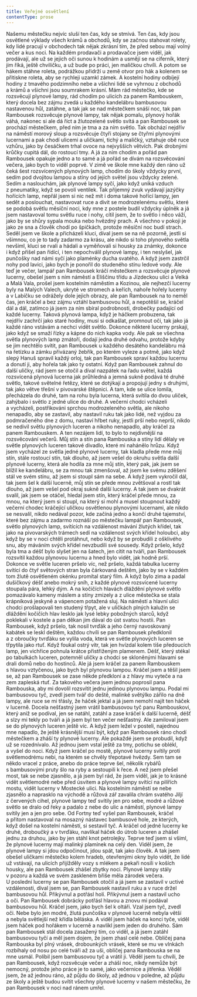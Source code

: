 ```yaml
---
title: Veřejné osvětlení
contentType: prose
---
```


  

Našemu městečku nejvíc sluší ten čas, kdy se stmívá. Ten čas, kdy jsou osvětlené výklady všech krámů a obchodů, kdy se začnou stahovat rolety, kdy lidé pracují v obchodech tak nějak zkrásní tím, že před sebou mají volný večer a kus noci. Na každém prodavači a prodavačce jsem viděl, jak prodávají, ale už se jejich oči sunou k hodinám a usmějí se na ciferník, který jim říká, ještě chviličku, a už bude po práci, jen maličkou chvíli. A potom se hákem stáhne roleta, podrážkou přidrží u země otvor pro hák a kolenem se přitiskne roleta, aby se rychleji uzamkl zámek. A kostelní hodiny odbíjejí hodiny z tmavého podzimního nebe a všichni lidé se vyhrnou z obchodů a krámů a všichni jsou soumrakem krásní. Mám rád městečko, kde se rozsvěcují plynové lampy, rád chodím po ulicích za panem Rambouskem, který docela bez zájmu zvedá u každého kandelábru bambusovou nastavenou hůl, zatáhne, a tak jak se nad městečkem snáší noc, tak pan Rambousek rozsvěcuje plynové lampy, tak nějak pomalu, plynový hořák váhá, nakonec si ale dá říct a žlutozelené světlo svítá a pan Rambousek se prochází městečkem, před ním je tma a za ním světlo. Tak obchází nejdřív na náměstí morový sloup a rozsvěcuje čtyři stojany se čtyřmi plynovými lucernami a pak chodí ulicemi a uličkami, tichý a maličký, vztahuje obě ruce vzhůru, jako by česáčkem trhal ovoce na nejvyšších větvích. Pak drobnými krůčky cupitá dál, do rostoucí tmy. A já za ním chodím a pořád pan Rambousek opakuje jedno a to samé a já pořád se dívám na rozsvěcování večera, jako bych to viděl poprvé. V zimě ve škole mne každý den ráno už čeká šest rozsvícených plynových lamp, chodím do školy vždycky první, sedím pod dvojitou lampou a stíny od jejích světel jsou vždycky zelené. Sedím a naslouchám, jak plynové lampy syčí, jako když uniká vzduch z pneumatiky, když se povolí ventilek. Tak příjemný zvuk vydávají jazýčky hořících lamp, nepřál jsem si nic než mít i doma takové hořící lampy, jen sedět a poslouchat, nastavovat ruce a divit se modrozelenému světlu, které se podobá světlu měsíční noci, kdy mne z postele budil vždycky úplněk a já jsem nastavoval tomu světlu ruce i nohy, cítil jsem, že to světlo i něco váží, jako by se shůry sypala mouka nebo hvězdný prach. A všechno v pokoji je jako ze sna a člověk chodí po špičkách, protože měsíční noc budí strach. Seděl jsem ve škole a přicházeli kluci, díval jsem se na ně pozorně, jestli si všimnou, co je to tady zadarmo za krásu, ale nikdo si toho plynového světla nevšiml, kluci se rvali a hádali a vyměňovali si housky za známky, dokonce i když přišel pan řídící, i ten nepochválil plynové lampy, i ten neslyšel, jak punčošky nad námi syčí jako plaménky ducha svatého. A když jsem zastrčil nohy pod lavici, jako bych je ponořil do studeného stínu ledové vody. Ale teď je večer, lampář pan Rambousek kráčí městečkem a rozsvěcuje plynové lucerny, obešel jsem s ním náměstí a Eliščinu třídu a Jízdeckou ulici a Velká a Malá Vala, prošel jsem kostelním náměstím a Kozinou, ale nejhezčí lucerny byly na Malých Valech, ukryté ve stromech a keřích, nahoře hořely lucerny a v Labíčku se odrážely dole jejich obrazy, ale pan Rambousek na to neměl čas, jen kráčel a bez zájmu vztáhl bambusovou hůl, a nepotěšil se, kráčel dál a dál, zatímco já jsem za ním sbíral podrobnosti, drobečky padající od každé lucerny. Taková plynová lampa, když je háčkem probuzena, tak nejdřív zachrčí jako staré hodiny, musí si odkašlat, promnout oči, tak jako já každé ráno vstávám a nechci vidět světlo. Dokonce některé lucerny prskají, jako když se smaží řízky a kápne do nich kapka vody. Ale pak se všechna světla plynových lamp zmátoří, dodají jedna druhé odvahu, protože kdyby se jim nechtělo svítit, pan Rambousek u každého desátého kandelábru má na řetízku a zámku přivázaný žebřík, po kterém vyleze a potmě, jako když slepý Hanuš spravil každý orloj, tak pan Rambousek spraví každou lucernu a donutí ji, aby hořela tak jako ty ostatní. Když pan Rambousek zahnul do další uličky, rád jsem se otočil a díval nazpátek na řadu světel, každá rozsvícená plynová lucerna jak průhledná a jemná sukně podává té druhé světlo, takové světelné řetězy, které se dotýkají a propojují jedny s druhými, tak jako větve třešní v pivovarské štěpnici. A tam, kde se ulice lomila, přecházela do druhé, tam na rohu byla lucerna, která svítila do dvou uliček, zahýbalo i světlo z jedné ulice do druhé. A večerní chodci vcházeli a vycházeli, postřikováni sprchou modrozeleného světla, ale nikoho nenapadlo, aby se zastavil, aby nastavil ruku tak jako lidé, než vyjdou za podmračeného dne z domu, nastaví hřbet ruky, jestli prší nebo neprší, nikdo se nedivil světlu plynových luceren a nikoho nenapadlo, aby kráčel za panem Rambouskem. A ten nezájem lidí, to bylo to nejdivnější na rozsvěcování večerů. Můj stín a stín pana Rambouska a stíny lidí dělaly ve světle plynových luceren takové divadlo, které mi nahánělo hrůzu. Když jsem vycházel ze světla jedné plynové lucerny, tak kladla přede mne můj stín, stále rostoucí stín, tak dlouho, až jsem vešel do okruhu světla další plynové lucerny, která ale hodila za mne můj stín, který pak, jak jsem se blížil ke kandelábru, se za mnou tak zmenšoval, až jsem ke svému zděšení stál ve svém stínu, až jsem si stoupl sám na sebe. A když jsem vykročil dál, tak jsem šel k další lucerně, můj stín se přede mnou zvětšoval a rostl tak dlouho, až jsem vešel pod okraj sukně další lucerny. A tak jsem se dvakrát svalil, jak jsem se otáčel, hledal jsem stín, který kráčel přede mnou, za mnou, na který jsem si stoupl, na který si mohl a musel stoupnout každý večerní chodec kráčející uličkou osvětlenou plynovými lucernami, ale nikdo se nesvalil, nikdo nedával pozor, kde začíná jedno a končí druhé tajemství, které bez zájmu a zadarmo roznáší po městečku lampář pan Rambousek, světlo plynových lamp, svítících na vzdálenost mávání žlutých křídel, tak jako na pivovarských trámech sedí na vzdálenost svých křídel holoubci, aby když by se v noci chtěli protáhnut, nebo když by se probudili z ošklivého snu, aby máváním svých křídel nevzbudili své sousedy. Když pršelo, když byla tma a déšť bylo slyšet jen na šatech, jen cítit na tváři, pan Rambousek rozsvítil každou plynovou lucernu a hned bylo vidět, jak hodně prší. Dokonce ve světle luceren pršelo víc, než pršelo, každá tabulka lucerny svítící do čtyř světových stran byla čárkovaná deštěm, jako by se v každém tom žlutě osvětleném okénku promítal starý film. A když bylo zima a padal dušičkový déšť anebo mokrý sníh, z každé plynové rozsvícené lucerny stoupala pára, lehký dým. A na kočičích hlavách dláždění plynové světlo pomazávalo kameny máslem a stíny zmizely a z ulice městečka se stala krápníková jeskyně a vápencem potažená sluj. Na náměstí a hlavní ulici chodci prošlapovali ten studený třpyt, ale v uličkách plných kalužin se dláždění kočičích hlav lesklo jak lysé lebky pobožných starců, když poklekali v kostele a pan děkan jim dával do úst svatou hostii. Pan Rambousek, když pršelo, tak nosil tvrďák a jeho černý navoskovaný kabátek se leskl deštěm, každou chvíli se pan Rambousek předklonil a z obroučky tvrďáku se vylila voda, která ve světle plynových luceren se třpytila jako rtuť. Když foukal ostrý vítr, tak jen hvízdal kolem tiše předoucích lamp, jen vichřice pohnula krátce přistřiženým plamenem. Déšť, který stékal po tabulkách luceren, potemněl uličky a chodci se skloněnými hlavami se drali domů nebo do hostinců. Ale já jsem kráčel za panem Rambouskem s hlavou vztyčenou, jako bych byl plynovou lampou. Kráčel jsem a těšil jsem se, až pan Rambousek se zase někde předkloní a z hlavy mu vyteče a na zem zapleská rtuť. Za takového večera jsem jednou poprosil pana Rambouska, aby mi dovolil rozsvítit jednu jedinou plynovou lampu. Podal mi bambusovou tyč, zvedl jsem tvář do deště, malinké světýlko zářilo na dně lampy, ale ruce se mi třásly, že háček jektal a já jsem nemohl najít ten háček v lucerně. Docela nešťastný jsem vrátil bambusovou tyč panu Rambouskovi, který aniž se podíval, jen se natáhl, zatáhl a zase kráčel k další lucerně, déšť a slzy mi tekly po tváři a já jsem byl ten večer nešťastný. Ale zamiloval jsem se do plynových luceren ještě víc. A když jsem ležel v posteli, najednou mne napadlo, že ještě krásnější musí být, když pan Rambousek ráno chodí městečkem a zháší ty plynové lucerny. Ale pokaždé jsem se probudil, když už se rozednívalo. Až jednou jsem vstal ještě za tmy, potichu se oblékl, a vyšel do noci. Když jsem kráčel po mostě, plynové lucerny svítily proti světlemodrému nebi, na kterém se chvěly třepotavé hvězdy. Sem tam se někdo vracel z práce, anebo do práce teprve šel, několik rybářů s bambusovými pruty šlo na ryby a sestoupili k řece. A než jsem přešel most, tak se nebe zjasnělo, a já jsem byl rád, že jsem viděl, jak je to krásné vidět světlemodré nebe před úsvitem a plynové lampy svítící na pilířích mostu, vidět lucerny v Mostecké ulici. Na kostelním náměstí se nebe zjasnělo a naprasklo na východě a růžová zář zavalila chrám svatého Jiljí z červených cihel, plynové lampy teď svítily jen pro sebe, modré a růžové světlo se dralo od řeky a padalo z nebe do ulic a náměstí, plynové lampy svítily jen a jen pro sebe. Od Fortny teď vyšel pan Rambousek, kráčel a přitom nastavoval na mosazný nástavec bambusové hole, ze kterých, když došel na kostelní náměstí, si sestavil tyč. A kráčel od jedné lucerny ke druhé, droboučký a v tvrďáku, navlíkal háček do útrob luceren a zhášel jednu za druhou, jako by jen stáhl knot petrolejky. Teprve teď jsem si všiml, že plynové lucerny mají malinký plamínek na celý den. Viděl jsem, že plynové lampy si jdou odpočinout, jdou spát, tak jako člověk. A tak jsem obešel uličkami městečko kolem hradeb, otevřenými okny bylo vidět, že lidé už vstávají, na ulicích přijížděly vozy s mlékem a pekaři nosili v koších housky, ale pan Rambousek zhášel zbytky noci. Plynové lampy stály v pozoru a každá ve svém zaskleném břiše měla zárodek večera. U poslední lucerny se pan Rambousek otočil a já jsem se zastavil v uctivé vzdálenosti, díval jsem se, pan Rambousek nastavil ruku a v ruce držel bambusovou hůl. Přikývnul a potřásl holí. Přikývnul jsem a nastavil ucho a oči. Pan Rambousek dobrácky potřásl hlavou a znovu mi podával bambusovou hůl. Kráčel jsem, jako bych šel k oltáři. Vzal jsem tyč, zvedl oči. Nebe bylo jen modré, žlutá punčoška v plynové lucerně nebyla větší a nebyla světlejší než křídla běláska. A viděl jsem háček na konci tyče, viděl jsem háček pod hořákem v lucerně a navlíkl jsem jeden do druhého. Sám pan Rambousek stál docela zasažený tím, co viděl, a já jsem zatáhl bambusovou tyčí a měl jsem dojem, že jsem zhasl celé nebe. Obličej pana Rambouska byl plný vrásek, drobounkých vrásek, které se mu ve vlnkách rozbíhaly od nosu po celé tváři až za uši, obličej pana Rambouska se na mne usmál. Políbil jsem bambusovou tyč a vrátil ji. Věděl jsem tu chvíli, že pan Rambousek, když rozsvěcuje večer a zháší noc, nikdy nemůže být nemocný, protože jeho práce je to samé, jako večernice a jitřenka. Věděl jsem, že až jednou ráno, až půjdu do školy, až jednou v poledne, až půjdu ze školy a ještě budou svítit všechny plynové lucerny v našem městečku, že pan Rambousek v noci nad ránem umřel.
